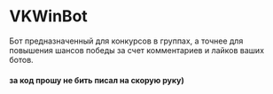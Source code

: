 # VKWinBot
Бот предназначенный для конкурсов в группах, а точнее для повышения шансов победы за счет комментариев и лайков ваших ботов.

#### за код прошу не бить писал на скорую руку)
